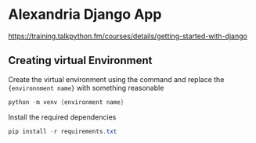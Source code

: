 # Alexandria Django App
https://training.talkpython.fm/courses/details/getting-started-with-django

## Creating virtual Environment

Create the virtual environment using the command and replace the `{environnment name}` with something reasonable
```Powershell
python -m venv {environment name}
```

Install the required dependencies
```Powershell
pip install -r requirements.txt
```